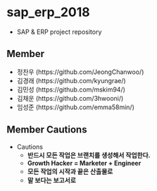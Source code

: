 # sap_erp_2018
- SAP & ERP project repository

## Member
<ul>
  <li>
    정찬우 (https://github.com/JeongChanwoo/)
  </li>
  <li>
    김경래 (https://github.com/kyungrae/)
  </li>
  <li>
    김민성 (https://github.com/mskim94/)
  </li>
  <li>
    김채운 (https://github.com/3hwooni/)
  </li>
  <li>
    임성준 (https://github.com/emma58min/)
  </li>
</ul>



## Member Cautions
- Cautions
  - <strong>반드시 모든 작업은 브랜치를 생성해서 작업한다.</strong>
  - <strong>Growth Hacker = Marketer + Engineer</strong>
  - <strong>모든 작업의 시작과 끝은 산출물로</strong>
  - <strong>말 보다는 보고서로</strong>

